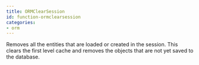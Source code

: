 ```yaml
---
title: ORMClearSession
id: function-ormclearsession
categories:
- orm
---
```


Removes all the entities that are loaded or created in the session. This clears the first level cache and removes the objects that are not yet saved to the database.
